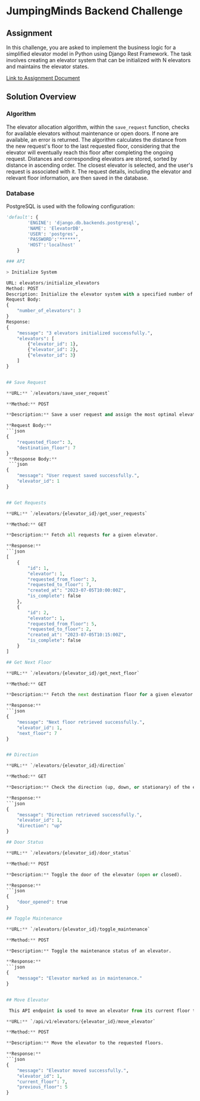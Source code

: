 # JumpingMinds Backend Challenge

## Assignment

In this challenge, you are asked to implement the business logic for a simplified elevator model in Python using Django Rest Framework. The task involves creating an elevator system that can be initialized with N elevators and maintains the elevator states.

[Link to Assignment Document](https://docs.google.com/document/d/1ZlJKfawiwqaEy2qoa0iAOB36Y0Ph5K2_zsvLcVJJBxk/edit)

## Solution Overview

### Algorithm

The elevator allocation algorithm, within the `save_request` function, checks for available elevators without maintenance or open doors. If none are available, an error is returned. The algorithm calculates the distance from the new request's floor to the last requested floor, considering that the elevator will eventually reach this floor after completing the ongoing request. Distances and corresponding elevators are stored, sorted by distance in ascending order. The closest elevator is selected, and the user's request is associated with it. The request details, including the elevator and relevant floor information, are then saved in the database.

### Database

PostgreSQL is used with the following configuration:

```python
'default': {
        'ENGINE': 'django.db.backends.postgresql',
        'NAME': 'ElevatorDB',
        'USER': 'postgres',
        'PASSWORD':'******',
        'HOST':'localhost' 
    }

### API

> Initialize System

URL: elevators/initialize_elevators
Method: POST
Description: Initialize the elevator system with a specified number of elevators.
Request Body:
{
    "number_of_elevators": 3
}
Response:
{
    "message": "3 elevators initialized successfully.",
    "elevators": [
        {"elevator_id": 1},
        {"elevator_id": 2},
        {"elevator_id": 3}
    ]
}


## Save Request

**URL:** `/elevators/save_user_request`

**Method:** POST

**Description:** Save a user request and assign the most optimal elevator to the request.

**Request Body:**
```json
{
    "requested_floor": 3,
    "destination_floor": 7
}
 **Response Body:**
 ```json
{
    "message": "User request saved successfully.",
    "elevator_id": 1
}


## Get Requests

**URL:** `/elevators/{elevator_id}/get_user_requests`

**Method:** GET

**Description:** Fetch all requests for a given elevator.

**Response:**
```json
[
    {
        "id": 1,
        "elevator": 1,
        "requested_from_floor": 3,
        "requested_to_floor": 7,
        "created_at": "2023-07-05T10:00:00Z",
        "is_complete": false
    },
    {
        "id": 2,
        "elevator": 1,
        "requested_from_floor": 5,
        "requested_to_floor": 2,
        "created_at": "2023-07-05T10:15:00Z",
        "is_complete": false
    }
]

## Get Next Floor

**URL:** `/elevators/{elevator_id}/get_next_floor`

**Method:** GET

**Description:** Fetch the next destination floor for a given elevator.

**Response:**
```json
{
    "message": "Next floor retrieved successfully.",
    "elevator_id": 1,
    "next_floor": 7
}


## Direction

**URL:** `/elevators/{elevator_id}/direction`

**Method:** GET

**Description:** Check the direction (up, down, or stationary) of the elevator.

**Response:**
```json
{
    "message": "Direction retrieved successfully.",
    "elevator_id": 1,
    "direction": "up"
}

## Door Status

**URL:** `/elevators/{elevator_id}/door_status`

**Method:** POST

**Description:** Toggle the door of the elevator (open or closed).

**Response:**
```json
{
    "door_opened": true
}

## Toggle Maintenance

**URL:** `/elevators/{elevator_id}/toggle_maintenance`

**Method:** POST

**Description:** Toggle the maintenance status of an elevator.

**Response:**
```json
{
    "message": "Elevator marked as in maintenance."
}


## Move Elevator

 This API endpoint is used to move an elevator from its current floor to the next floor. After hitting it once, the elevator moves to the next floor, and hitting it again will move the elevator to the requested to floor. The response contains a message indicating the success of the operation, along with the elevator ID, current floor, and previous floor.

**URL:** `/api/v1/elevators/{elevator_id}/move_elevator`

**Method:** POST

**Description:** Move the elevator to the requested floors.

**Response:**
```json
{
    "message": "Elevator moved successfully.",
    "elevator_id": 1,
    "current_floor": 7,
    "previous_floor": 5
}
